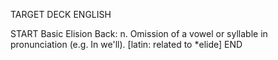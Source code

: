 TARGET DECK
ENGLISH

START
Basic
Elision
Back: n. Omission of a vowel or syllable in pronunciation (e.g. In we'll). [latin: related to *elide]
END
